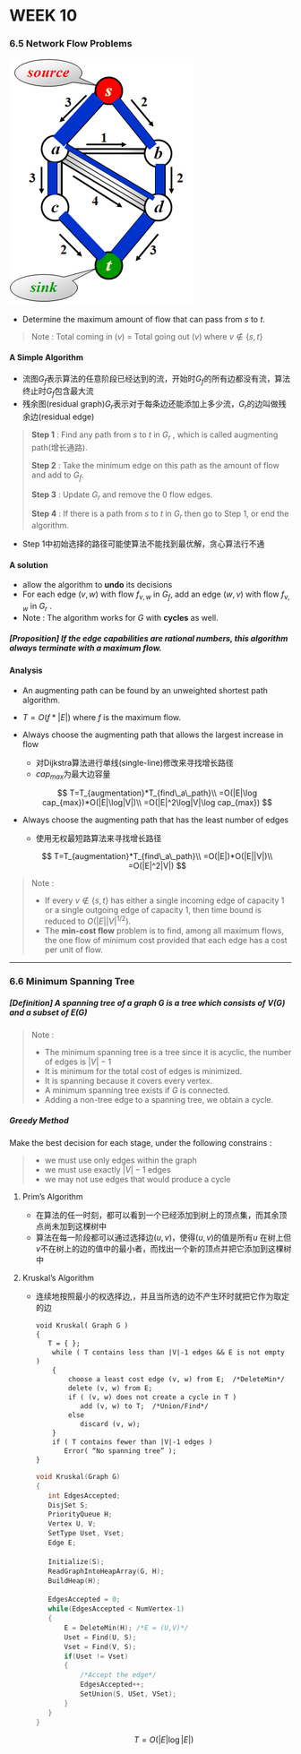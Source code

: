 # WEEK 10

### 6.5 Network Flow Problems

![image-20201206175230349](picture/image-20201206175230349.png)

- Determine the maximum amount of flow that can pass from $s$ to $t$.

> Note : Total coming in ($v$) = Total going out ($v$) where $v \notin \{ s, t \}$

#### A Simple Algorithm

- 流图$G_f$表示算法的任意阶段已经达到的流，开始时$G_f$的所有边都没有流，算法终止时$G_f$包含最大流
- 残余图(residual graph)$G_r$表示对于每条边还能添加上多少流，$G_r$的边叫做残余边(residual edge)

>**Step 1** : Find any path from $s$ to $t$ in $G_r$ , which is called augmenting path(增长通路).
>
>**Step 2** : Take the minimum edge on this path as the amount of flow and add to $G_f$.
>
>**Step 3** : Update $G_r$ and remove the 0 flow edges.
>
>**Step 4** : If there is a path from $s$ to $t$ in $G_r$ then go to Step 1, or end the algorithm.

- Step 1中初始选择的路径可能使算法不能找到最优解，贪心算法行不通

#### A solution

- allow the algorithm to **undo** its decisions
- For each edge $( v, w )$ with flow $f_{v, w}$ in $G_f$, add an edge $( w, v )$ with flow $f_{v, w}$ in $G_r$ .
- Note : The algorithm works for $G$ with **cycles** as well.

##### [Proposition] If the edge capabilities are *rational numbers*, this algorithm always terminate with a maximum flow.

#### Analysis

- An augmenting path can be found by an unweighted shortest path algorithm.

- $T=O(f*|E|)$ where $f$ is the maximum flow.

- Always choose the augmenting path that allows the largest increase in flow

  - 对Dijkstra算法进行单线(single-line)修改来寻找增长路径
  - $cap_{max}$为最大边容量

  $$
  T=T_{augmentation}*T_{find\_a\_path}\\
  =O(|E|\log cap_{max})*O(|E|\log|V|)\\
  =O(|E|^2\log|V|\log cap_{max})
  $$

- Always choose the augmenting path that has the least number of edges

  - 使用无权最短路算法来寻找增长路径

  $$
  T=T_{augmentation}*T_{find\_a\_path}\\
  =O(|E|)*O(|E||V|)\\
  =O(|E|^2|V|)
  $$

>Note : 
>
>- If every $v \notin \{ s, t \}$ has either a single incoming edge of capacity 1 or a single outgoing edge of capacity 1, then time bound is reduced to $O( |E| |V|^{1/2} )$.
>- The **min-cost flow** problem is to find, among all maximum flows, the one flow of minimum cost provided that each edge has a cost per unit of flow.

---

### 6.6 Minimum Spanning Tree

##### [Definition] A *spanning tree* of a graph $G$ is a tree which consists of $V(G)$ and a subset of $E(G)$

> Note :
>
> - The minimum spanning tree is a tree since it is acyclic, the number of edges is $|V|-1$
> - It is minimum for the total cost of edges is minimized.
> - It is spanning because it covers every vertex.
> - A minimum spanning tree exists if $G$ is connected.
> - Adding a non-tree edge to a spanning tree, we obtain a cycle.

##### Greedy Method

Make the best decision for each stage, under the following constrains :

>- we must use only edges within the graph
>- we must use exactly $|V|-1$ edges
>- we may not use edges that would produce a cycle

1. Prim’s Algorithm

   - 在算法的任一时刻，都可以看到一个已经添加到树上的顶点集，而其余顶点尚未加到这棵树中
   - 算法在每一阶段都可以通过选择边$(u, v)$，使得$(u,v)$的值是所有$u$ 在树上但$v$不在树上的边的值中的最小者，而找出一个新的顶点并把它添加到这棵树中
   
2. Kruskal’s Algorithm

   - 连续地按照最小的权选择边,，并且当所选的边不产生环时就把它作为取定的边

     ```pseudocode
     void Kruskal( Graph G )
     {   
     	T = { };
         while ( T contains less than |V|-1 edges && E is not empty ) 
         {
             choose a least cost edge (v, w) from E;  /*DeleteMin*/
             delete (v, w) from E;
             if ( (v, w) does not create a cycle in T )     
     			add (v, w) to T;  /*Union/Find*/
             else     
     			discard (v, w);
         }
         if ( T contains fewer than |V|-1 edges )
         	Error( “No spanning tree” );
     }
     ```

     ```c
     void Kruskal(Graph G)
     {
     	int EdgesAccepted;
     	DisjSet S;
     	PriorityQueue H;
     	Vertex U, V;
     	SetType Uset, Vset;
     	Edge E;
         
     	Initialize(S);
     	ReadGraphIntoHeapArray(G, H);
     	BuildHeap(H);
         
     	EdgesAccepted = 0;
     	while(EdgesAccepted < NumVertex-1)
     	{
     		E = DeleteMin(H); /*E = (U,V)*/
     		Uset = Find(U, S);
     		Vset = Find(V, S);
     		if(Uset != Vset)
     		{
     			/*Accept the edge*/
     			EdgesAccepted++;
     			SetUnion(S, USet, VSet);
     		}
     	}
     }
     ```

     $$
     T=O(|E|\log|E|)
     $$

     
